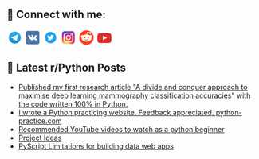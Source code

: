 ## 🔎 Connect with me:
[<img src="https://github.com/bullbesh/bullbesh/blob/main/images/Telegram.png" width="32" height="32" />](https://t.me/bullbesh)
[<img src="https://github.com/bullbesh/bullbesh/blob/main/images/VK.png" width="32" height="32" />](https://vk.com/bullbesh)
[<img src="https://github.com/bullbesh/bullbesh/blob/main/images/Twitter.png" width="32" height="32" />](https://twitter.com/bullbesh1)
[<img src="https://github.com/bullbesh/bullbesh/blob/main/images/Instagram.png" width="32" height="32" />](https://www.instagram.com/bullbesh)
[<img src="https://github.com/bullbesh/bullbesh/blob/main/images/Reddit.png" width="32" height="32" />](https://www.reddit.com/user/bullbesh)
[<img src="https://github.com/bullbesh/bullbesh/blob/main/images/YouTube.png" width="32" height="32" />](https://www.youtube.com/channel/UCtfjRs6uzgq5mfm8S06WTcg)

## 📕 Latest r/Python Posts
<!-- BLOG-POST-LIST:START -->
- [Published my first research article &quot;A divide and conquer approach to maximise deep learning mammography classification accuracies&quot; with the code written 100% in Python.](https://www.reddit.com/r/Python/comments/13wld82/published_my_first_research_article_a_divide_and/)
- [I wrote a Python practicing website. Feedback appreciated. python-practice.com](https://www.reddit.com/r/Python/comments/13wjmri/i_wrote_a_python_practicing_website_feedback/)
- [Recommended YouTube videos to watch as a python beginner](https://www.reddit.com/r/Python/comments/13wi6wn/recommended_youtube_videos_to_watch_as_a_python/)
- [Project Ideas](https://www.reddit.com/r/Python/comments/13wgs5z/project_ideas/)
- [PyScript Limitations for building data web apps](https://www.reddit.com/r/Python/comments/13wgqzh/pyscript_limitations_for_building_data_web_apps/)
<!-- BLOG-POST-LIST:END -->
